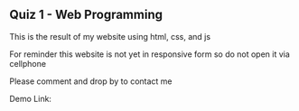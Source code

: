 ## Quiz 1 - Web Programming

This is the result of my website using html, css, and js

For reminder this website is not yet in responsive form so do not open it via cellphone

Please comment and drop by to contact me

Demo Link:
